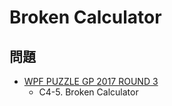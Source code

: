 # Broken Calculator

## 問題
- [WPF PUZZLE GP 2017 ROUND 3](../questions/wpfpgp2017_3.md)
	- C4-5. Broken Calculator

